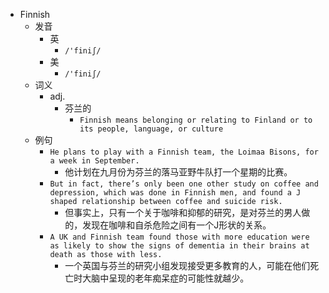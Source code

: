 - Finnish
  - 发音
    - 英
      - `/'finiʃ/`
    - 美
      - `/'finiʃ/`
  - 词义
    - adj.
      - 芬兰的
        - `Finnish means belonging or relating to Finland or to its people, language, or culture`
  - 例句
    - `He plans to play with a Finnish team, the Loimaa Bisons, for a week in September.`
      - 他计划在九月份为芬兰的落马亚野牛队打一个星期的比赛。
    - `But in fact, there’s only been one other study on coffee and depression, which was done in Finnish men, and found a J shaped relationship between coffee and suicide risk.`
      - 但事实上，只有一个关于咖啡和抑郁的研究，是对芬兰的男人做的，发现在咖啡和自杀危险之间有一个J形状的关系。
    - `A UK and Finnish team found those with more education were as likely to show the signs of dementia in their brains at death as those with less.`
      - 一个英国与芬兰的研究小组发现接受更多教育的人，可能在他们死亡时大脑中呈现的老年痴呆症的可能性就越少。

